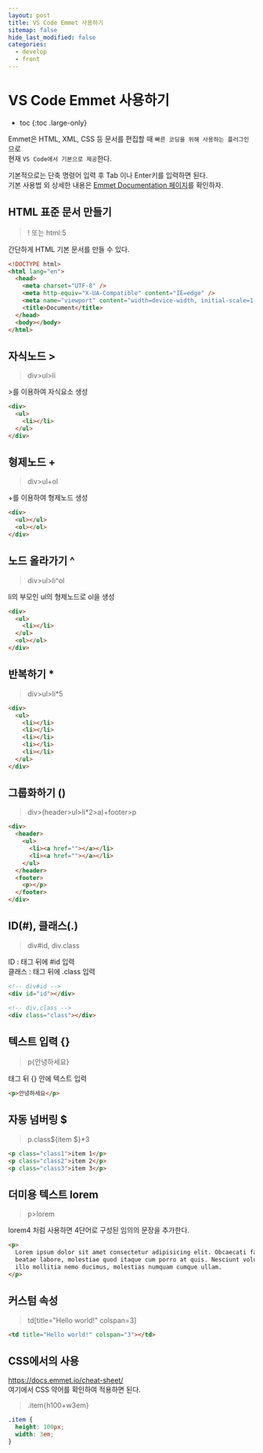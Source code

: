 ```yaml
---
layout: post
title: VS Code Emmet 사용하기
sitemap: false
hide_last_modified: false
categories:
  - develop
  - front
---
```


# VS Code Emmet 사용하기

* toc
{:toc .large-only}

Emmet은 HTML, XML, CSS 등 문서를 편집할 때 `빠른 코딩을 위해 사용하는 플러그인`으로  
현재 `VS Code에서 기본으로 제공`한다.

기본적으로는 단축 명령어 입력 후 Tab 이나 Enter키를 입력하면 된다.  
기본 사용법 외 상세한 내용은 [Emmet Documentation 페이지](https://docs.emmet.io/)를 확인하자.

## HTML 표준 문서 만들기

> ! 또는 html:5

간단하게 HTML 기본 문서를 만들 수 있다.

```html
<!DOCTYPE html>
<html lang="en">
  <head>
    <meta charset="UTF-8" />
    <meta http-equiv="X-UA-Compatible" content="IE=edge" />
    <meta name="viewport" content="width=device-width, initial-scale=1.0" />
    <title>Document</title>
  </head>
  <body></body>
</html>
```

## 자식노드 >

> div>ul>li

\>를 이용하여 자식요소 생성

```html
<div>
  <ul>
    <li></li>
  </ul>
</div>
```

## 형제노드 +

> div>ul+ol

\+를 이용하여 형제노드 생성

```html
<div>
  <ul></ul>
  <ol></ol>
</div>
```

## 노드 올라가기 ^

> div>ul>li^ol

li의 부모인 ul의 형제노드로 ol을 생성

```html
<div>
  <ul>
    <li></li>
  </ul>
  <ol></ol>
</div>
```

## 반복하기 \*

> div>ul>li\*5

```html
<div>
  <ul>
    <li></li>
    <li></li>
    <li></li>
    <li></li>
    <li></li>
  </ul>
</div>
```

## 그룹화하기 ()

> div>(header>ul>li\*2>a)+footer>p

```html
<div>
  <header>
    <ul>
      <li><a href=""></a></li>
      <li><a href=""></a></li>
    </ul>
  </header>
  <footer>
    <p></p>
  </footer>
</div>
```

## ID(#), 클래스(.)

> div#id, div.class

ID : 태그 뒤에 #id 입력  
클래스 : 태그 뒤에 .class 입력

```html
<!-- div#id -->
<div id="id"></div>

<!-- div.class -->
<div class="class"></div>
```

## 텍스트 입력 {}

> p{안녕하세요}

태그 뒤 {} 안에 텍스트 입력

```html
<p>안녕하세요</p>
```

## 자동 넘버링 $

> p.class${item $}\*3

```html
<p class="class1">item 1</p>
<p class="class2">item 2</p>
<p class="class3">item 3</p>
```

## 더미용 텍스트 lorem

> p>lorem

lorem4 처럼 사용하면 4단어로 구성된 임의의 문장을 추가한다.

```html
<p>
  Lorem ipsum dolor sit amet consectetur adipisicing elit. Obcaecati facilis et
  beatae labore, molestiae quod itaque cum porro at quis. Nesciunt voluptatem
  illo mollitia nemo ducimus, molestias numquam cumque ullam.
</p>
```

## 커스텀 속성

> td[title="Hello world!" colspan=3]

```html
<td title="Hello world!" colspan="3"></td>
```

## CSS에서의 사용

<https://docs.emmet.io/cheat-sheet/>  
여기에서 CSS 약어를 확인하여 적용하면 된다.

> .item{h100+w3em}

```css
.item {
  height: 100px;
  width: 3em;
}
```
